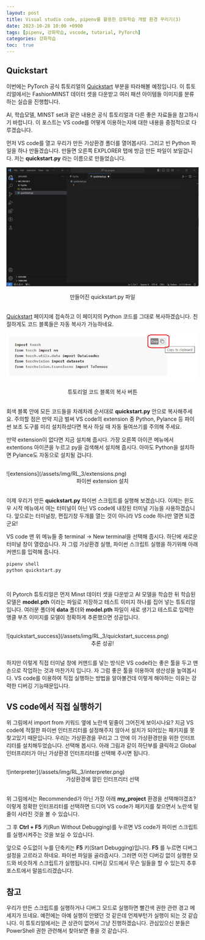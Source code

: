 ```yaml
---
layout: post
title: Visual studio code, pipenv를 활용한 강화학습 개발 환경 꾸리기(3)
date: 2023-10-28 10:00 +0900
tags: [pipenv, 강화학습, vscode, tutorial, PyTorch]
categories: 강화학습
toc:  true
---
```


## Quickstart

이번에는 PyTorch 공식 튜토리얼의 [Quickstart](https://pytorch.org/tutorials/beginner/basics/quickstart_tutorial.html) 부분을 따라해볼 예정입니다.
이 튜토리얼에서는 FashionMINST 데이터 셋을 다운받고 여러 패션 아이템들 이미지를 분류하는 실습을 진행합니다.

AI, 학습모델, MINST set과 같은 내용은 공식 튜토리얼과 다른 좋은 자료들을 참고하시기 바랍니다.
이 포스트는 VS code를 어떻게 이용하는지에 대한 내용을 중점적으로 다루겠습니다.

먼저 VS code를 열고 우리가 만든 가상환경 폴더를 열어봅시다.
그리고 빈 Python 파일을 하나 만들겠습니다.
만들면 오른쪽 EXPLORER 탭에 방금 만든 파일이 보일겁니다.
저는 __quickstart.py__ 라는 이름으로 만들었습니다.

![new_file](/assets/img/RL_3/new_file.png "new empty file")
<center>만들어진 quickstart.py 파일</center>

<br/>

[Quickstart](https://pytorch.org/tutorials/beginner/basics/quickstart_tutorial.html) 페이지에 접속하고 이 페이지의 Python 코드를 그대로 복사하겠습니다.
친절하게도 코드 블록들은 자동 복사가 가능하네요.

![copy_button](/assets/img/RL_3/copy_button.png "copy button")
<center>튜토리얼 코드 블록의 복사 버튼</center>

<br/>

회색 블록 안에 모든 코드들을 차례차례 순서대로 __quickstart.py__ 안으로 복사해주세요.
주의할 점은 만약 지금 벌써 VS code의 extension 중 Python, Pylance 등 파이썬 보조 도구를 미리 설치하셨다면 복사 하실 때 자동 들여쓰기를 주의해 주세요.

만약 extension이 없다면 지금 설치해 줍시다.
가장 오른쪽 아이콘 메뉴에서 extentions 아이콘을 누르고 py을 검색해서 설치해 줍시다.
아마도 Python을 설치하면 Pylance도 자동으로 설치될 겁니다.

<br/>
![extensions](/assets/img/RL_3/extensions.png)
<center>파이썬 extension 설치</center>
<br/>

이제 우리가 만든 __quickstart.py__ 파이썬 스크립트를 실행해 보겠습니다.
이제는 윈도우 시작 메뉴에서 여는 터미널이 아닌 VS code에 내장된 터미널 기능을 사용하겠습니다.
앞으로는 터미널창, 편집기창 두개를 열는 것이 아니라 VS code 하나만 열면 되겠군요!

VS code 맨 위 메뉴들 중 terminal -> New terminal을 선택해 줍시다.
하단에 새로운 터미널 창이 열렸습니다.
자 그럼 가상환경 실행, 파이썬 스크립트 실행을 하기위해 아래 커맨드를 입력해 줍니다.

```console
pipenv shell
python quickstart.py
```
<br/>

이 Pytorch 튜토리얼은 먼저 Minst 데이터 셋을 다운받고 AI 모델을 학습한 뒤 학습된 모델은 __model.pth__ 이라는 파일로 저장하고 테스트 이미지 하나를 집어 넣는 튜토리얼입니다.
여러분 폴더에 __data__ 폴더와 __model.pth__ 파일이 새로 생기고 테스트로 입력한 앵클 부츠 이미지를 모델이 정확하게 추론했으면 성공입니다.

<br/>
![quickstart_success](/assets/img/RL_3/quickstart_success.png)
<center>추론 성공!</center>
<br/>

하지만 이렇게 직접 터미널 창에 커맨드를 넣는 방식은 VS code라는 좋은 툴을 두고 맨손으로 작업하는 것과 마찬가지 입니다.
자 그럼 좋은 툴을 이용하여 생산성을 높여봅시다.
VS code를 이용하여 직접 실행하는 방법을 알아볼건데 이렇게 해야하는 이유는 강력한 디버깅 기능때문입니다.

## VS code에서 직접 실행하기

위 그림에서 import from 키워드 옆에 노란색 밑줄이 그어진게 보이시나요?
지금 VS code에 적절한 파이썬 인터프리터를 설정해주지 않아서 설치가 되어있는 패키지를 못찾고있기 때문입니다.
우리는 가상환경을 꾸리고 그 안에 이 가상환경만을 위한 인터프리터를 설치해두었습니다.
선택해 봅시다.
아래 그림과 같이 하단부를 클릭하고 Global 인터프리터가 아닌 가상환경 인터프리터를 선택해 주시면 됩니다.

<br/>
![interpreter](/assets/img/RL_3/interpreter.png)
<center>가상환경에 깔린 인터프리터 선택</center>
<br/>

위 그림에서는 Recommended가 아닌 가장 아래 __my_project__ 환경을 선택해야겠죠?
이렇게 정확한 인터프리터를 선택하면 드디어 VS code가 패키지를 찾으면서 노란색 밑줄이 사라진 것을 볼 수 있습니다.

그 후 __Ctrl + F5__ 키(Run Without Debugging)를 누르면 VS code가 파이썬 스크립트를 실행시켜주는 것을 보실 수 있습니다.

앞으로 수도없이 누를 단축키는 __F5__ 키(Start Debugging)입니다.
__F5__ 를 누르면 디버그 설정을 고르라고 하네요.
파이썬 파일을 골라줍시다.
그러면 이전 디버깅 없이 실행한 모드와 비슷하게 스크립트가 실행됩니다.
디버깅 모드에서 무슨 일들을 할 수 있는지 추후 포스트에서 말씀드리겠습니다.

## 참고
우리가 만든 스크립트를 실행하거나 디버그 모드로 실행하면 빨간색 권한 관련 경고 메세지가 뜨네요.
예전에는 아예 실행이 안됐던 것 같은데 언제부턴가 실행이 되는 것 같습니다.
이 튜토리얼에서는 큰 상관이 없어서 그냥 진행하겠습니다.
관심있으신 분들은 PowerShell 권한 관련해서 찾아보면 좋을 것 같습니다.